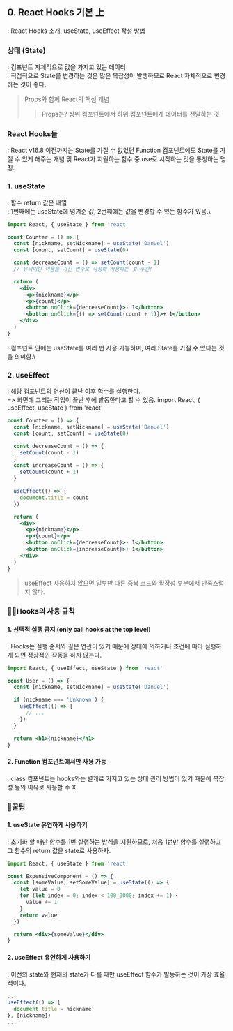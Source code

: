 ## 0. React Hooks 기본 上
: React Hooks 소개, useState, useEffect 작성 방법
### 상태 (State)
: 컴포넌트 자체적으로 값을 가지고 있는 데이터\
: 직접적으로 State를 변경하는 것은 많은 복잡성이 발생하므로 React 자체적으로 변경하는 것이 좋다.
> Props와 함께 React의 핵심 개념
>> Props는? 상위 컴포넌트에서 하위 컴포넌트에게 데이터를 전달하는 것.
### React Hooks들
: React v16.8 이전까지는 State를 가질 수 없었던 Function 컴포넌트에도 State를 가질 수 있게 해주는 개념 및 React가 지원하는 함수 중 use로 시작하는 것을 통칭하는 명칭.
### 1. useState
: 함수 return 값은 배열\
: 1번째에는 useState에 넘겨준 값, 2번째에는 값을 변경할 수 있는 함수가 있음.\
``` jsx
import React, { useState } from 'react'

const Counter = () => {
  const [nickname, setNickname] = useState('Danuel')
  const [count, setCount] = useState(0)

  const decreaseCount = () => setCount(count - 1)
  // 유의미한 이름을 가진 변수로 작성해 사용하는 것 추천!

  return (
    <div>
      <p>{nickname}</p>
      <p>{count}</p>
      <button onClick={decreaseCount}>- 1</button>
      <button onClick={() => setCount(count + 1)}>+ 1</button>
    </div>
  )
}
```
: 컴포넌트 안에는 useState를 여러 번 사용 가능하며, 여러 State를 가질 수 있다는 것을 의미함.\
### 2. useEffect
: 해당 컴포넌트의 연산이 끝난 이후 함수를 실행한다.\
=> 화면에 그리는 작업이 끝난 후에 발동한다고 할 수 있음.
import React, { useEffect, useState } from 'react'
``` jsx
const Counter = () => {
  const [nickname, setNickname] = useState('Danuel')
  const [count, setCount] = useState(0)

  const decreaseCount = () => {
    setCount(count - 1)
  }
  const increaseCount = () => {
    setCount(count + 1)
  }

  useEffect(() => {
    document.title = count
  })

  return (
    <div>
      <p>{nickname}</p>
      <p>{count}</p>
      <button onClick={decreaseCount}>- 1</button>
      <button onClick={increaseCount}>+ 1</button>
    </div>
  )
}
```
> useEffect 사용하지 않으면 일부만 다른 중복 코드와 확장성 부분에서 만족스럽지 않다.
### 👩‍🏫Hooks의 사용 규칙
#### 1. 선택적 실행 금지 (only call hooks at the top level)
: Hooks는 실행 순서와 깊은 연관이 있기 때문에 상태에 의하거나 조건에 따라 실행하게 되면 정상적인 작동을 하지 않는다.
``` jsx
import React, { useEffect, useState } from 'react'

const User = () => {
  const [nickname, setNickname] = useState('Danuel')

  if (nickname === 'Unknown') {
    useEffect(() => {
      // ...
    })
  }

  return <h1>{nickname}</h1>
}
```
#### 2. Function 컴포넌트에서만 사용 가능
: class 컴포넌트는 hooks와는 별개로 가지고 있는 상태 관리 방법이 있기 때문에 복잡성 등의 이유로 사용할 수 X.

### 🍯꿀팁
#### 1. useState 유연하게 사용하기
: 초기화 할 때만 함수를 1번 실행하는 방식을 지원하므로, 처음 1번만 함수를 실행하고 그 함수의 return 값을 state로 사용하자.
``` jsx
import React, { useState } from 'react'

const ExpensiveComponent = () => {
  const [someValue, setSomeValue] = useState(() => {
    let value = 0
    for (let index = 0; index < 100_0000; index += 1) {
      value += 1
    }
    return value
  })

  return <div>{someValue}</div>
}
```
#### 2. useEffect 유연하게 사용하기
: 이전의 state와 현재의 state가 다를 때만 useEffect 함수가 발동하는 것이 가장 효율적이다.
``` jsx
...
useEffect(() => {
  document.title = nickname
}, [nickname])
...
```